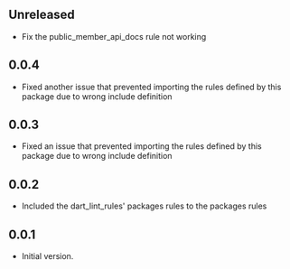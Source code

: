 ## Unreleased

- Fix the public_member_api_docs rule not working

## 0.0.4

- Fixed another issue that prevented importing the rules defined by this package due to wrong
  include definition

## 0.0.3

- Fixed an issue that prevented importing the rules defined by this package due to wrong
include definition

## 0.0.2

- Included the dart_lint_rules' packages rules to the packages rules

## 0.0.1

- Initial version.
